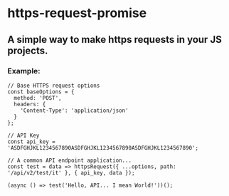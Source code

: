 # https-request-promise
## A simple way to make https requests in your JS projects.

### Example:

```
// Base HTTPS request options
const baseOptions = {
  method: 'POST',
  headers: {
    'Content-Type': 'application/json'
  }
};

// API Key
const api_key = 'ASDFGHJKL1234567890ASDFGHJKL1234567890ASDFGHJKL1234567890';

// A common API endpoint application...
const test = data => httpsRequest({ ...options, path: '/api/v2/test/it' }, { api_key, data });

(async () => test('Hello, API... I mean World!'))();
```